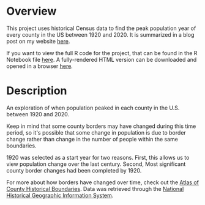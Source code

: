 # Overview

This project uses historical Census data to find the peak population year of every county in the US between 1920 and 2020. It is summarized in a blog post on my website [here](https://marginofaaron.netlify.app/).

If you want to view the full R code for the project, that can be found in the R Notebook file [here](https://github.com/marginofaaron/county-max-population-years/blob/main/my_notebook.Rmd). A fully-rendered HTML version can be downloaded and opened in a browser [here](https://github.com/marginofaaron/county-max-population-years/blob/main/my_notebook.html).

# Description

An exploration of when population peaked in each county in the U.S. between 1920 and 2020.

Keep in mind that some county borders may have changed during this time period, so it's possible that some change in population is due to border change rather than change in the number of people within the same boundaries.

1920 was selected as a start year for two reasons. First, this allows us to view population change over the last century. Second, Most significant county border changes had been completed by 1920.

For more about how borders have changed over time, check out the [Atlas of County Historical Boundaries](https://digital.newberry.org/ahcb/index.html). Data was retrieved through the [National Historical Geographic Information System](https://www.nhgis.org/).
